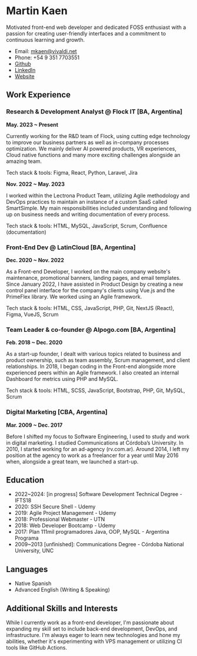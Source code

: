 # Martin Kaen

Motivated front-end web developer and dedicated FOSS enthusiast with a passion for creating user-friendly interfaces and a commitment to continuous learning and growth.

- Email: mkaen@vivaldi.net
- Phone: +54 9 351 7703551
- [Github](https://github.com/kaenovsky)
- [LinkedIn](https://www.linkedin.com/in/martinkaen)
- [Website](https://mkaen.ar)

## Work Experience

### Research & Development Analyst @ Flock IT [BA, Argentina]

**May. 2023 ~ Present**

Currently working for the R&D team of Flock, using cutting edge technology to improve our business partners as well as in-company processes optimization. We mainly deliver AI powered products, VR experiences, Cloud native functions and many more exciting challenges alongside an amazing team.

Tech stack & tools: Figma, React, Python, Laravel, Jira

**Nov. 2022 ~ May. 2023**

I worked within the Lectrona Product Team, utilizing Agile methodology and DevOps practices to maintain an instance of a custom SaaS called SmartSimple. My main responsibilities included understanding and following up on business needs and writing documentation of every process.

Tech stack & tools: HTML, MySQL, JavaScript, Scrum, Confluence (documentation)

### Front-End Dev @ LatinCloud [BA, Argentina]

**Dec. 2020 ~ Nov. 2022**

As a Front-end Developer, I worked on the main company website's maintenance, promotional banners, landing pages, and email templates. Since January 2022, I have assisted in Product Design by creating a new control panel interface for the company's clients using Vue.js and the PrimeFlex library. We worked using an Agile framework.

Tech stack & tools: HTML, CSS, JavaScript, PHP, Git, NextJS (React), Figma, VueJS, Scrum

### Team Leader & co-founder @ Alpogo.com [BA, Argentina]

**Feb. 2018 ~ Dec. 2020**

As a start-up founder, I dealt with various topics related to business and product ownership, such as team assembly, Scrum management, and client relationships. In 2018, I began coding in the Front-end alongside more experienced peers within an Agile framework. I also created an internal Dashboard for metrics using PHP and MySQL.

Tech stack & tools: HTML, SCSS, JavaScript, Bootstrap, PHP, Git, MySQL, Scrum

### Digital Marketing [CBA, Argentina]

**Mar. 2009 ~ Dec. 2017**

Before I shifted my focus to Software Engineering, I used to study and work in digital marketing. I studied Communications at Córdoba’s University. In 2010, I started working for an ad-agency (rv.com.ar). Around 2014, I left my position at the agency to work as a freelancer for a year until May 2016 when, alongside a great team, we launched a start-up.

## Education

- 2022~2024: [in progress] Software Development Technical Degree - IFTS18
- 2020: SSH Secure Shell - Udemy
- 2019: Agile Project Management - Udemy
- 2018: Professional Webmaster - UTN
- 2018: Web Developer Bootcamp - Udemy
- 2017: Plan 111mil programadores Java, OOP, MySQL - Argentina Programa
- 2009~2013 [unfinished]: Communications Degree - Córdoba National University, UNC

## Languages

- Native Spanish
- Advanced English (Writing & Speaking)

## Additional Skills and Interests

While I currently work as a front-end developer, I'm passionate about expanding my skill set to include back-end development, DevOps, and infrastructure. I'm always eager to learn new technologies and hone my abilities, whether it's experimenting with VPS management or utilizing CI tools like GitHub Actions.